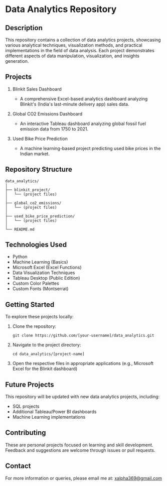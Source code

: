 # Data Analytics Repository

## Description
This repository contains a collection of data analytics projects, showcasing various analytical techniques, visualization methods, and practical implementations in the field of data analysis. Each project demonstrates different aspects of data manipulation, visualization, and insights generation.

## Projects

1. Blinkit Sales Dashboard
   - A comprehensive Excel-based analytics dashboard analyzing Blinkit's (India's last-minute delivery app) sales data.
     
2. Global CO2 Emissions Dashboard
   - An interactive Tableau dashboard analyzing global fossil fuel emission data from 1750 to 2021.
     
3. Used Bike Price Prediction
   - A machine learning-based project predicting used bike prices in the Indian market.

## Repository Structure
```
data_analytics/
│
├── blinkit_project/
│   └── (project files)
│
├── global_co2_emissions/
│   └── (project files)
│
├── used_bike_price_prediction/
│   └── (project files)
│
└── README.md
```

## Technologies Used
- Python
- Machine Learning (Basics)
- Microsoft Excel (Excel Functions)
- Data Visualization Techniques 
- Tableau Desktop (Public Edition)
- Custom Color Palettes
- Custom Fonts (Montserrat)

## Getting Started
To explore these projects locally:

1. Clone the repository:
   ```
   git clone https://github.com/[your-username]/data_analytics.git
   ```
2. Navigate to the project directory:
   ```
   cd data_analytics/[project-name]
   ```
3. Open the respective files in appropriate applications (e.g., Microsoft Excel for the Blinkit dashboard)

## Future Projects
This repository will be updated with new data analytics projects, including:
- SQL projects
- Additional Tableau/Power BI dashboards
- Machine Learning implementations

## Contributing
These are personal projects focused on learning and skill development. Feedback and suggestions are welcome through issues or pull requests.

## Contact
For more information or queries, please email me at: [xalpha369@gmail.com](mailto:xalpha369@gmail.com)
